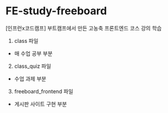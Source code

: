 # FE-study-freeboard
[인프런x코드캠프] 부트캠프에서 만든 고농축 프론트엔드 코스 강의 학습

1. class 파일
  - 매 수업 공부 부분

2. class_quiz 파일
  - 수업 과제 부분
  
3. freeboard_frontend 파일
  - 게시판 사이트 구현 부분

